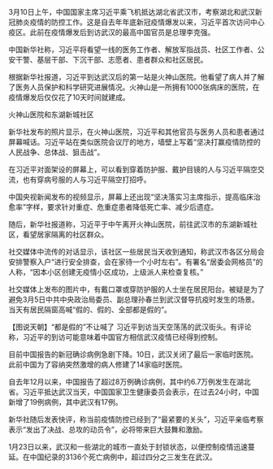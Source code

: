 

3月10日上午，中国国家主席习近平乘飞机抵达湖北省武汉市，考察湖北和武汉新冠肺炎疫情的防控工作。这是自去年年底新冠疫情爆发以来，习近平首次访问中心疫区。此前在疫情爆发后到访武汉的最高中国官员是总理李克强。

中国新华社称，习近平将看望一线的医务工作者、解放军指战员、社区工作者、公安干警、基层干部、下沉干部、志愿者、患者群众和社区居民。

根据新华社报道，习近平到达武汉后的第一站是火神山医院。他看望了病人并了解了医务人员保护和科学研究进展情况。火神山是一所拥有1000张病床的医院，在疫情爆发后仅仅花了10天时间就建成。

火神山医院和东湖新城社区

新华社发布的照片显示，在火神山医院，习近平和其他官员与医务人员和患者通过屏幕喊话。习近平站在类似医院会议厅的地方，墙壁上写着“坚决打赢疫情防控的人民战争、总体战、狙击战”。

在习近平对面架设的屏幕上，可以看到穿着防护服、戴护目镜的人与习近平隔空交流，也有穿病号服的人与习近平隔空打招呼。

中国央视新闻发布的视频显示，屏幕上还出现“坚决落实习主席指示，提高临床治愈率”字样，要求针对重症、危重症患者降低死亡率、减少后遗症。

随后，新华社报道称，习近平于中午离开火神山医院，前往武汉市的东湖新城社区，看望居家隔离的社区群众。

社交媒体中流传的对话显示，该社区一些居民当天收到通知，称武汉市各区分局会安排警察入户“进行安全排查，会在家待一个小时左右”。有署名“居委会网格员”的人称，“因本小区创建无疫情小区成功，上级派人来检查复核。”

社交媒体上发布的图片中，有戴口罩或穿防护服的人士坐在居民阳台。被疑是为了避免3月5日中共中央政治局委员、副总理孙春兰到武汉督导抗疫时发生的场景。当天有居民隔窗高喊“假的、假的、全部都是假的”。

【图说天朝】“都是假的”不让喊了 习近平到访当天空荡荡的武汉街头。有评论称，习近平的到访可能意味着中国官方相信武汉疫情已经得到控制。

目前中国报告的新冠确诊病例急剧下降。10日，武汉关闭了最后一家临时医院。此前中国为了容纳突然激增的病人修建了14家临时医院。

自去年12月以来，中国报告了超过8万例确诊病例，其中约6.7万例发生在湖北省。习近平抵达武汉当天，中国国家卫生健康委员会表示，在过去24小时，中国新增了19例病例，其中武汉有17例。

新华社随后发表快评，称当前疫情防控已经到了“最紧要的关头”，习近平亲临考察表示“发出了决战、总攻的动员令”，必将带来巨大鼓舞和激励。

1月23日以来，武汉和一些湖北的城市一直处于封锁状态，以便控制疫情迅速蔓延。在中国纪录的3136个死亡病例中，超过四分之三发生在武汉。 
